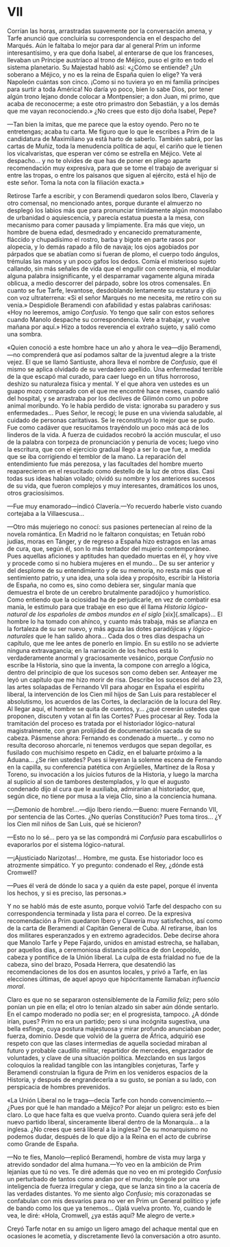 # VII

Corrían las horas, arrastradas suavemente por la conversación amena, y Tarfe
anunció que concluiría su correspondencia en el despacho del Marqués. Aún le
faltaba lo mejor para dar al general Prim un informe interesantísimo, y era que
doña Isabel, al enterarse de que los franceses, llevaban un Príncipe austríaco
al trono de Méjico, puso el grito en todo el sistema planetario. Su Majestad
habló así: «¿Cómo se entiende? ¿Un soberano a Méjico, y no es la reina de
España quien lo elige? Ya verá Napoleón cuántas son cinco. ¡Como si no tuviera
yo en mi familia príncipes para surtir a toda América! No daría yo poco, bien
lo sabe Dios, por tener algún trono lejano donde colocar a Montpensier; a don
Juan, mi primo, que acaba de reconocerme; a este otro primastro don Sebastián,
y a los demás que me vayan reconociendo.» ¿No crees que esto dijo doña Isabel,
Pepe?

—Tan bien la imitas, que me parece que la estoy oyendo. Pero no te entretengas;
acaba tu carta. Me figuro que lo que le escribes a Prim de la candidatura de
Maximiliano ya está harto de saberlo. También sabrá, por las cartas de Muñiz,
toda la menudencia política de aquí, el cariño que le tienen los vicalvaristas,
que esperan ver cómo se estrella en Méjico. Vete al despacho... y no te olvides
de que has de poner en pliego aparte recomendación muy expresiva, para que se
tome el trabajo de averiguar si entre las tropas, o entre los paisanos que
siguen al ejército, está el hijo de este señor. Toma la nota con la filiación
exacta.»

Retirose Tarfe a escribir, y con Beramendi quedaron solos Ibero, Clavería
y otro comensal, no mencionado antes, porque durante el almuerzo no desplegó
los labios más que para pronunciar tímidamente algún monosílabo de urbanidad
o aquiescencia, y parecía estatua puesta a la mesa, con mecanismo para comer
pausada y limpiamente. Era más que viejo, un hombre de buena edad, desmedrado
y encanecido prematuramente, fláccido y chupadísimo el rostro, barba y bigote
en parte rasos por alopecia, y lo demás rapado a filo de navaja; los ojos
agobiados por párpados que se abatían como si fueran de plomo, el cuerpo todo
ángulos, trémulas las manos y un poco gafos los dedos.  Comía el misterioso
sujeto callando, sin más señales de vida que el engullir con ceremonia, el
modular alguna palabra insignificante, y el desparramar vagamente alguna mirada
oblicua, a medio descorrer del párpado, sobre los otros comensales. En cuanto
se fue Tarfe, levantose, desdoblando lentamente su estatura y dijo con voz
ultraterrena: «Si el señor Marqués no me necesita, me retiro con su venia.»
Despidiole Beramendi con afabilidad y estas palabras cariñosas: «Hoy no
leeremos, amigo *Confusio*. Yo tengo que salir con estos señores cuando Manolo
despache su correspondencia. Vete a trabajar, y vuelve mañana por aquí.» Hizo
a todos reverencia el extraño sujeto, y salió como una sombra.

«Quien conoció a este hombre hace un año y ahora le vea—dijo Beramendi,—no
comprenderá que así podamos saltar de la juventud alegre a la triste vejez.  El
que se llamó Santiuste, ahora lleva el nombre de *Confusio*, que él mismo se
aplica olvidado de su verdadero apellido. Una enfermedad terrible de la que
escapó mal curado, para caer luego en un tifus horroroso, deshizo su naturaleza
física y mental. Y el que ahora ven ustedes es un guapo mozo comparado con el
que me encontré hace meses, cuando salió del hospital, y se arrastraba por los
declives de Gilimón como un pobre animal moribundo. Yo le había perdido de
vista: ignoraba su paradero y sus enfermedades... Pues Señor, le recogí; le
puse en una vivienda saludable, al cuidado de personas caritativas. Se le
reconstituyó lo mejor que se pudo. Fue como cadáver que resucitamos trayéndolo
un poco más acá de los linderos de la vida. A fuerza de cuidados recobró la
acción muscular, el uso de la palabra con torpeza de pronunciación y penuria de
voces; luego vino la escritura, que con el ejercicio gradual llegó a ser lo que
fue, a medida que se iba corrigiendo el temblor de la mano. La reparación del
entendimiento fue más perezosa, y las facultades del hombre muerto
reaparecieron en el resucitado como destello de la luz de otros días. Casi
todas sus ideas habían volado; olvidó su nombre y los anteriores sucesos de su
vida, que fueron complejos y muy interesantes, dramáticos los unos, otros
graciosísimos.

—Fue muy enamorado—indicó Clavería.—Yo recuerdo haberle visto cuando cortejaba
a la Villaescusa...

—Otro más mujeriego no conocí: sus pasiones pertenecían al reino de
la novela romántica. En Madrid no le faltaron conquistas; en Tetuán robó
judías, moras en Tánger, y de regreso a España hizo estragos en las amas de
cura, que, según él, son lo más tentador del mujerío contemporáneo. Pues
aquellas aficiones y aptitudes han quedado muertas en él, y hoy vive y procede
como si no hubiera mujeres en el mundo... De su ser anterior y del desplome
de su entendimiento y de su memoria, no resta más que el sentimiento patrio,
y una idea, una sola idea y propósito, escribir la Historia de España,
no como es, sino como debiera ser, singular manía que demuestra el brote
de un cerebro brutalmente paradójico y humorístico. Como entiendo que la
ociosidad ha de perjudicarle, en vez de combatir esa manía, le estimulo para
que trabaje en eso que él llama *Historia lógico-natural de los españoles
de ambos mundos en el siglo* <span class="sc3">[xix]{.smallcaps}</span>... 
El hombre lo ha tomado con ahínco,
y cuanto más trabaja, más se afianza en la fortaleza de su ser nuevo,
y más aguza las dotes paradójicas y *lógico-naturales* que le han salido
ahora... Cada dos o tres días despacha un capítulo, que me lee antes de
ponerlo en limpio.  En su estilo no se advierte ninguna extravagancia; en
la narración de los hechos está lo verdaderamente anormal y graciosamente
vesánico, porque *Confusio* no escribe la Historia, sino que la inventa,
la compone con arreglo a lógica, dentro del principio de que los sucesos
son como deben ser. Anteayer me leyó un capítulo que me hizo morir de
risa. Describe los sucesos del año 23, las artes solapadas de Fernando VII
para ahogar en España el espíritu liberal, la intervención de los Cien
mil hijos de San Luis para restablecer el absolutismo, los acuerdos de las
Cortes, la declaración de la locura del Rey.  Al llegar aquí, el hombre
se quita de cuentos, y... ¿qué creerán ustedes que proponen, discuten
y votan al fin las Cortes? Pues procesar al Rey. Toda la tramitación del
proceso es tratada por el historiador lógico-natural magistralmente, con
gran prolijidad de documentación sacada de su cabeza.  Pásmense ahora:
Fernando es condenado a muerte... y como no resulta decoroso ahorcarle, ni
tenemos verdugos que sepan degollar, es fusilado con muchísimo respeto en
Cádiz, en el baluarte próximo a la Aduana... ¿Se ríen ustedes? Pues si
leyeran la solemne escena de Fernando en la capilla, su conferencia patética
con Argüelles, Martínez de la Rosa y Toreno, su invocación a los juicios
futuros de la Historia, y luego la marcha al suplicio al son de tambores
destemplados, y lo que el augusto condenado dijo al cura que le auxiliaba,
admirarían al historiador, que, según dice, no tiene por musa a la vieja
Clío, sino a la conciencia humana.

—¡Demonio de hombre!...—dijo Ibero riendo.—Bueno: muere Fernando VII, por
sentencia de las Cortes. ¿No querías Constitución? Pues toma tiros... ¿Y los
Cien mil niños de San Luis, qué se hicieron?

—Esto no lo sé... pero ya se las compondrá mi *Confusio* para escabullirlos
o evaporarlos por el sistema lógico-natural.

—¡Ajusticiado Narizotas!... Hombre, me gusta. Ese historiador loco es
atrozmente simpático. Y yo pregunto: condenado el Rey, ¿dónde está Cromwell?

—Pues él verá de dónde lo saca y a quién da este papel, porque él inventa los
hechos, y si es preciso, las personas.»

Y no se habló más de este asunto, porque volvió Tarfe del despacho con su
correspondencia terminada y lista para el correo. De la expresiva recomendación
a Prim quedaron Ibero y Clavería muy satisfechos, así como de la carta de
Beramendi al Capitán General de Cuba. Al retirarse, iban los dos militares
esperanzados y en extremo agradecidos. Debe decirse ahora que Manolo Tarfe
y Pepe Fajardo, unidos en amistad estrecha, se hallaban, por aquellos días,
a ceremoniosa distancia política de don Leopoldo, cabeza y pontífice de la
Unión liberal. La culpa de esta frialdad no fue de la cabeza, sino del brazo,
Posada Herrera, que desatendió las recomendaciones de los dos en asuntos
locales, y privó a Tarfe, en las elecciones últimas, de aquel apoyo que
hipócritamente llamaban *influencia moral*.

Claro es que no se separaron ostensiblemente de la *Familia feliz*; pero sólo
ponían un pie en ella; el otro lo tenían alzado sin saber aún dónde sentarlo.
En el campo moderado no podía ser; en el progresista, tampoco. ¿A dónde irían,
pues? Prim no era un partido; pero si una incógnita sugestiva, una bella
esfinge, cuya postura majestuosa y mirar profundo anunciaban poder, fuerza,
dominio. Desde que volvió de la guerra de África, adquirió ese respeto con que
las clases intermedias de aquella sociedad miraban al futuro y probable
caudillo militar, repartidor de mercedes, engarzador de voluntades, y clave de
una situación política. Mezclando en sus largos coloquios la realidad tangible
con las intangibles conjeturas, Tarfe y Beramendi construían la figura de Prim
en los venideros espacios de la Historia, y después de engrandecerla a su
gusto, se ponían a su lado, con perspicacia de hombres prevenidos.

«La Unión Liberal no le traga—decía Tarfe con hondo convencimiento.—¿Pues por
qué le han mandado a Méjico? Por alejar un peligro: esto es bien claro.  Lo que
hace falta es que vuelva pronto. Cuando quiera será jefe del nuevo partido
liberal, sinceramente liberal dentro de la Monarquía... a la inglesa.  ¿No
crees que será liberal a la inglesa? De su monarquismo no podemos dudar,
después de lo que dijo a la Reina en el acto de cubrirse como Grande de España.

—No te fíes, Manolo—replicó Beramendi, hombre de vista muy larga y atrevido
sondador del alma humana.—Yo veo en la ambición de Prim lejanías que tú no ves.
Te diré además que no veo en mi protegido *Confusio* un perturbado de tantos
como andan por el mundo; téngole por una inteligencia de fuerza irregular
y ciega, que se lanza sin tino a la cacería de las verdades distantes.  Yo me
siento algo *Confusio*; mis corazonadas se confabulan con mis desvaríos para no
ver en Prim un General político y jefe de bando como los que ya tenemos...
Ojalá vuelva pronto. Yo, cuando le vea, le diré: «Hola, Cromwell, ¿ya estás
aquí? Me alegro de verte.»

Creyó Tarfe notar en su amigo un ligero amago del achaque mental que en
ocasiones le acometía, y discretamente llevó la conversación a otro asunto.
